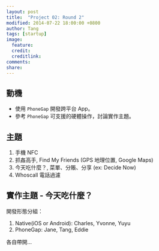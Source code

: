 ```yaml
---
layout: post
title:  "Project 02: Round 2"
modified: 2014-07-22 18:00:00 +0800
author: Tang
tags: [startup]
image:
  feature: 
  credit: 
  creditlink: 
comments: 
share: 
---
```


## 動機

* 使用 `PhoneGap` 開發跨平台 App。
* 參考 `PhoneGap` 可支援的硬體操作，討論實作主題。

## 主題

1. 手機 NFC
2. 抓姦高手, Find My Friends (GPS 地理位置, Google Maps)
3. 今天吃什麼？, 菜單、分賬、分享 (ex: Decide Now)
4. Whoscall 電話過濾

## 實作主題 - 今天吃什麼？

開發形態分組：

1. Native(iOS or Android): Charles, Yvonne, Yuyu
2. PhoneGap: Jane, Tang, Eddie

各自帶開...
